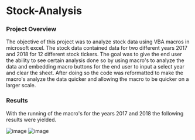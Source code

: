 # Stock-Analysis

### Project Overview

The objective of this project was to analyze stock data using VBA macros in microsoft excel. The stock data contained data for two different years 2017 and 2018 for 12 different stock tickers. The goal was to give the end user the ability to see certain analysis done so by using macro's to analyze the data and embedding macro buttons for the end user to input a select year and clear the sheet. After doing so the code was reformatted to make the macro's analyze the data quicker and allowing the macro to be quicker on a larger scale.

### Results 

With the running of the macro's for the years 2017 and 2018 the following results were yielded.

![image](https://user-images.githubusercontent.com/85713568/136495839-e79694eb-78b0-4e8e-a92f-354374df99cc.png)
        ![image](https://user-images.githubusercontent.com/85713568/136495906-f548a9e1-cf06-4c4e-a2ea-5ae83a7544ea.png)




